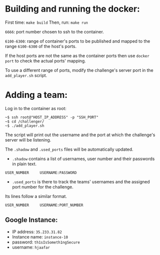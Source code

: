 # Building and running the docker:

First time: `make build`
Then, run: `make run`


`6666`: port number chosen to ssh to the container.

`6100-6300`: range of container's ports to be published and mapped to the range `6100-6300` of the host's ports.

If the host ports are not the same as the container ports then use `docker port` to check the actual ports' mapping.

To use a different range of ports, modify the challenge's server port in the `add_player.sh` script. 

# Adding a team:
Log in to the container as root:
```
~$ ssh root@"HOST_IP_ADDRESS" -p "SSH_PORT"
~$ cd /challenger/
~$ ./add_player.sh
```

The script will print out the username and the port at which the challenge's server will be listening.

The `.shadow` and `.used_ports` files will be automatically updated.

* `.shadow` contains a list of usernames, user number and their passwords in plain text.

```
USER_NUMBER 	USERNAME:PASSWORD
```

* `.used_ports` is there to track the teams' usernames and the assigned port number for the challenge.

Its lines follow a similar format.
```
USER_NUMBER 	USERNAME:PORT_NUMBER
```

## Google Instance:

- IP address: `35.233.31.82`
- Instance name: `instance-10`
- password: `th1sIsSometh1ngSecure`
- username: `hjaafar`

